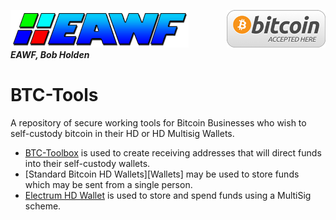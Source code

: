 [![bg][banner]][website] <img src="https://raw.githubusercontent.com/EAWF/EAWF/master/images/BitcoinHere.png" valign=middle align=right /><br/>***EAWF, Bob Holden***
# BTC-Tools
A repository of secure working tools for Bitcoin Businesses who wish to self-custody bitcoin in their HD or HD Multisig Wallets.
* [BTC-Toolbox][Toolbox] is used to create receiving addresses that will direct funds into their self-custody wallets.
* [Standard Bitcoin HD Wallets][Wallets] may be used to store funds which may be sent from a single person.
* [Electrum HD Wallet][Electrum] is used to store and spend funds using a MultiSig scheme.

[banner]: https://github.com/EAWF/EAWF/blob/master/images/EAWF.png
[website]: http://eawf.com
[AI2]: https://appinventor.mit.edu
[Toolbox]: https://github.com/EAWF/BTC-Toolbox
[Electrum]: https://electrum.org/#home
